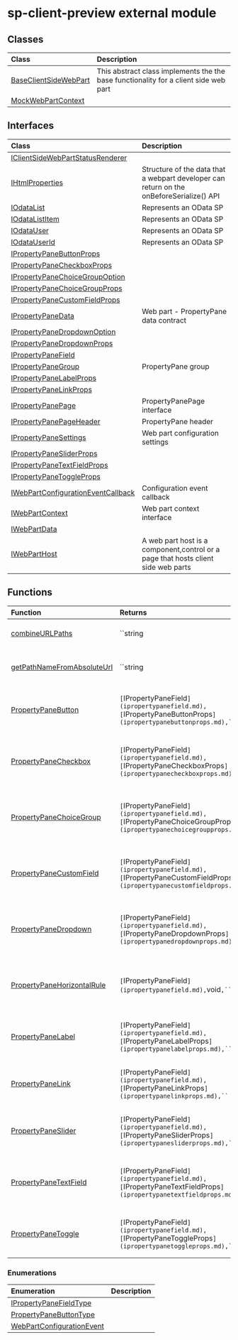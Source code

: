 # sp-client-preview external module


## Classes

| Class	   |  Description |
|:-------------|:---------------|
| [BaseClientSideWebPart](baseclientsidewebpart.md)     | This abstract class implements the the base functionality for a client side web part |
| [MockWebPartContext](mockwebpartcontext.md)     |  |



## Interfaces

| Class	   |  Description |
|:-------------|:---------------|
| [IClientSideWebPartStatusRenderer](iclientsidewebpartstatusrenderer.md)   |   |
| [IHtmlProperties](ihtmlproperties.md)   | Structure of the data that a webpart developer can return on the onBeforeSerialize() API  |
| [IOdataList](iodatalist.md)   | Represents an OData SP  |
| [IOdataListItem](iodatalistitem.md)   | Represents an OData SP  |
| [IOdataUser](iodatauser.md)   | Represents an OData SP  |
| [IOdataUserId](iodatauserid.md)   | Represents an OData SP  |
| [IPropertyPaneButtonProps](ipropertypanebuttonprops.md)   |   |
| [IPropertyPaneCheckboxProps](ipropertypanecheckboxprops.md)   |   |
| [IPropertyPaneChoiceGroupOption](ipropertypanechoicegroupoption.md)   |   |
| [IPropertyPaneChoiceGroupProps](ipropertypanechoicegroupprops.md)   |   |
| [IPropertyPaneCustomFieldProps](ipropertypanecustomfieldprops.md)   |   |
| [IPropertyPaneData](ipropertypanedata.md)   | Web part - PropertyPane data contract  |
| [IPropertyPaneDropdownOption](ipropertypanedropdownoption.md)   |   |
| [IPropertyPaneDropdownProps](ipropertypanedropdownprops.md)   |   |
| [IPropertyPaneField](ipropertypanefield.md)   |   |
| [IPropertyPaneGroup](ipropertypanegroup.md)   | PropertyPane group  |
| [IPropertyPaneLabelProps](ipropertypanelabelprops.md)   |   |
| [IPropertyPaneLinkProps](ipropertypanelinkprops.md)   |   |
| [IPropertyPanePage](ipropertypanepage.md)   | PropertyPanePage interface  |
| [IPropertyPanePageHeader](ipropertypanepageheader.md)   | PropertyPane header  |
| [IPropertyPaneSettings](ipropertypanesettings.md)   | Web part configuration settings  |
| [IPropertyPaneSliderProps](ipropertypanesliderprops.md)   |   |
| [IPropertyPaneTextFieldProps](ipropertypanetextfieldprops.md)   |   |
| [IPropertyPaneToggleProps](ipropertypanetoggleprops.md)   |   |
| [IWebPartConfigurationEventCallback](iwebpartconfigurationeventcallback.md)   | Configuration event callback  |
| [IWebPartContext](iwebpartcontext.md)   | Web part context interface  |
| [IWebPartData](iwebpartdata.md)   |   |
| [IWebPartHost](iwebparthost.md)   | A web part host is a component,control or a page that hosts client side web parts  |



## Functions

| Function	   | Returns | Description |
|:-------------|:------|:---------------|
| [combineURLPaths](combineurlpaths~vm409.md) |``string` `   | Combines any number of URL paths  |
| [getPathNameFromAbsoluteUrl](getpathnamefromabsoluteurl~lxlu9.md) |``string` `   | Get's the path name from an absolute url  |
| [PropertyPaneButton](propertypanebutton~gfp89.md) |`[`IPropertyPaneField`](ipropertypanefield.md),[`IPropertyPaneButtonProps`](ipropertypanebuttonprops.md),`` `   | Helper method to create a Button on the PropertyPane  |
| [PropertyPaneCheckbox](propertypanecheckbox~v0849.md) |`[`IPropertyPaneField`](ipropertypanefield.md),[`IPropertyPaneCheckboxProps`](ipropertypanecheckboxprops.md),`` `   | Helper method to create a Checkbox on the PropertyPane  |
| [PropertyPaneChoiceGroup](propertypanechoicegroup~jui09.md) |`[`IPropertyPaneField`](ipropertypanefield.md),[`IPropertyPaneChoiceGroupProps`](ipropertypanechoicegroupprops.md),`` `   | Helper method to create a Choice Group on the PropertyPane  |
| [PropertyPaneCustomField](propertypanecustomfield~qzds9.md) |`[`IPropertyPaneField`](ipropertypanefield.md),[`IPropertyPaneCustomFieldProps`](ipropertypanecustomfieldprops.md),`` `   | Helper method to create a Choice Group on the PropertyPane  |
| [PropertyPaneDropdown](propertypanedropdown~ro4g9.md) |`[`IPropertyPaneField`](ipropertypanefield.md),[`IPropertyPaneDropdownProps`](ipropertypanedropdownprops.md),`` `   | Helper method to create a Dropdown on the PropertyPane  |
| [PropertyPaneHorizontalRule](propertypanehorizontalrule~c9a89.md) |`[`IPropertyPaneField`](ipropertypanefield.md),`void`,`` `   | Helper method to create a Horizontal Rule on the PropertyPane  |
| [PropertyPaneLabel](propertypanelabel~lvog9.md) |`[`IPropertyPaneField`](ipropertypanefield.md),[`IPropertyPaneLabelProps`](ipropertypanelabelprops.md),`` `   | Helper method to create a Label on the PropertyPane  |
| [PropertyPaneLink](propertypanelink~juxg9.md) |`[`IPropertyPaneField`](ipropertypanefield.md),[`IPropertyPaneLinkProps`](ipropertypanelinkprops.md),`` `   | Helper method to create a Link on the PropertyPane  |
| [PropertyPaneSlider](propertypaneslider~bm7g9.md) |`[`IPropertyPaneField`](ipropertypanefield.md),[`IPropertyPaneSliderProps`](ipropertypanesliderprops.md),`` `   | Helper method to create a Slider on the PropertyPane  |
| [PropertyPaneTextField](propertypanetextfield~kc9c9.md) |`[`IPropertyPaneField`](ipropertypanefield.md),[`IPropertyPaneTextFieldProps`](ipropertypanetextfieldprops.md),`` `   | Helper method to create a TextField on the PropertyPane  |
| [PropertyPaneToggle](propertypanetoggle~deny9.md) |`[`IPropertyPaneField`](ipropertypanefield.md),[`IPropertyPaneToggleProps`](ipropertypanetoggleprops.md),`` `   | Helper method to create a Toggle on the PropertyPane  |


### Enumerations

| Enumeration	   | Description|
|:-----------|:------------|
|[IPropertyPaneFieldType](ipropertypanefieldtype.md)    |  |
|[PropertyPaneButtonType](propertypanebuttontype.md)    |  |
|[WebPartConfigurationEvent](webpartconfigurationevent.md)    |  |




